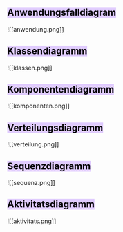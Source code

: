 
## <mark style="background: #D2B3FFA6;">Anwendungsfalldiagram</mark>



![[anwendung.png]]


## <mark style="background: #D2B3FFA6;">Klassendiagramm</mark>


![[klassen.png]]


## <mark style="background: #D2B3FFA6;">Komponentendiagramm</mark>


![[komponenten.png]]



## <mark style="background: #D2B3FFA6;">Verteilungsdiagramm</mark>



![[verteilung.png]]



## <mark style="background: #D2B3FFA6;">Sequenzdiagramm</mark>



![[sequenz.png]]



## <mark style="background: #D2B3FFA6;">Aktivitatsdiagramm</mark>


![[aktivitats.png]]
